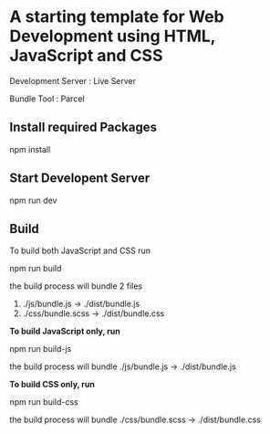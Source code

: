 # A starting template for Web Development using HTML, JavaScript and CSS

Development Server : Live Server

Bundle Tool : Parcel

## Install required Packages 

npm install

## Start Developent Server

npm run dev

## Build

To build both JavaScript and CSS run

npm run build

the build process will bundle 2 files

1. ./js/bundle.js -> ./dist/bundle.js
2. ./css/bundle.scss -> ./dist/bundle.css

**To build JavaScript only, run**

npm run build-js

the build process will bundle ./js/bundle.js -> ./dist/bundle.js

**To build CSS only, run**

npm run build-css

the build process will bundle ./css/bundle.scss -> ./dist/bundle.css
